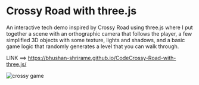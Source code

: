 # Crossy Road with three.js



An interactive tech demo inspired by Crossy Road using three.js where I put together a scene with an orthographic camera that follows the player, a few simplified 3D objects with some texture, lights and shadows,  and a basic game logic that randomly generates a level that you can walk through.

LINK ==> https://bhushan-shrirame.github.io/CodeCrossy-Road-with-three.js/

![crossy game](https://user-images.githubusercontent.com/44223841/197379929-39e79a92-9d82-48f2-90df-87a9bb9e80f8.png)
